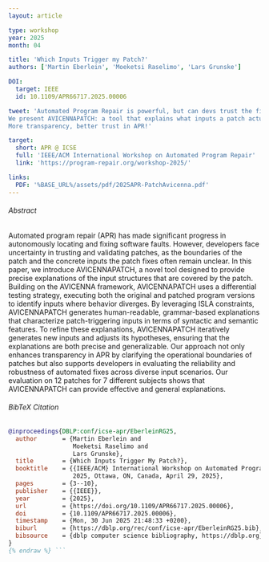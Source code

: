```yaml
---
layout: article

type: workshop
year: 2025
month: 04

title: 'Which Inputs Trigger my Patch?'
authors: ['Martin Eberlein', 'Moeketsi Raselimo', 'Lars Grunske']

DOI:
  target: IEEE
  id: 10.1109/APR66717.2025.00006

tweet: 'Automated Program Repair is powerful, but can devs trust the fixes?
We present AVICENNAPATCH: a tool that explains what inputs a patch actually fixes using differential testing + grammar-based constraints.
More transparency, better trust in APR!'

target:
  short: APR @ ICSE
  full: 'IEEE/ACM International Workshop on Automated Program Repair'
  link: 'https://program-repair.org/workshop-2025/'

links:
  PDF: '%BASE_URL%/assets/pdf/2025APR-PatchAvicenna.pdf'
---
```


###### Abstract
Automated program repair (APR) has made significant progress in autonomously locating and fixing software faults.
However, developers face uncertainty in trusting and validating
patches, as the boundaries of the patch and the concrete inputs
the patch fixes often remain unclear.
In this paper, we introduce AVICENNAPATCH, a novel tool designed to provide precise explanations of the input structures that
are covered by the patch. Building on the AVICENNA framework,
AVICENNAPATCH uses a differential testing strategy, executing
both the original and patched program versions to identify
inputs where behavior diverges. By leveraging ISLA constraints,
AVICENNAPATCH generates human-readable, grammar-based
explanations that characterize patch-triggering inputs in terms
of syntactic and semantic features. To refine these explanations,
AVICENNAPATCH iteratively generates new inputs and adjusts its
hypotheses, ensuring that the explanations are both precise and
generalizable. Our approach not only enhances transparency in
APR by clarifying the operational boundaries of patches but also
supports developers in evaluating the reliability and robustness of
automated fixes across diverse input scenarios. Our evaluation on
12 patches for 7 different subjects shows that AVICENNAPATCH
can provide effective and general explanations.
###### BibTeX Citation

```bibtex {% raw %}
@inproceedings{DBLP:conf/icse-apr/EberleinRG25,
  author       = {Martin Eberlein and
                  Moeketsi Raselimo and
                  Lars Grunske},
  title        = {Which Inputs Trigger My Patch?},
  booktitle    = {{IEEE/ACM} International Workshop on Automated Program Repair, APR@ICSE
                  2025, Ottawa, ON, Canada, April 29, 2025},
  pages        = {3--10},
  publisher    = {{IEEE}},
  year         = {2025},
  url          = {https://doi.org/10.1109/APR66717.2025.00006},
  doi          = {10.1109/APR66717.2025.00006},
  timestamp    = {Mon, 30 Jun 2025 21:48:33 +0200},
  biburl       = {https://dblp.org/rec/conf/icse-apr/EberleinRG25.bib},
  bibsource    = {dblp computer science bibliography, https://dblp.org}
}
{% endraw %} ```
